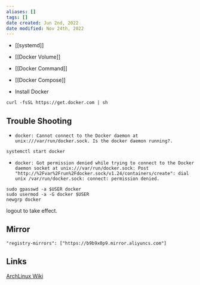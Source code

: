 ```yaml
---
aliases: []
tags: [] 
date created: Jun 2nd, 2022
date modified: Nov 24th, 2022
---
```

- [[systemd]]
- [[Docker Volume]]  
- [[Docker Command]]
- [[Docker Compose]]

- Install Docker

```
curl -fsSL https://get.docker.com | sh
```

## Trouble Shooting
- `docker: Cannot connect to the Docker daemon at unix:///var/run/docker.sock. Is the docker daemon running?.`

```
systemctl start docker
```

- `docker: Got permission denied while trying to connect to the Docker daemon socket at unix:///var/run/docker.sock: Post "http://%2Fvar%2Frun%2Fdocker.sock/v1.24/containers/create": dial unix /var/run/docker.sock: connect: permission denied.`

```
sudo gpasswd -a $USER docker
sudo usermod -a -G docker $USER
newgrp docker
```

logout to take effect.

## Mirror
`"registry-mirrors": ["https://b9b9x0p9.mirror.aliyuncs.com"]`

## Links
[ArchLinux Wiki](https://wiki.archlinux.org/title/docker#Installation)  
